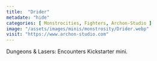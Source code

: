 ```yaml
---
title:  "Drider"
metadate: "hide"
categories: [ Monstrocities, Fighters, Archon-Studio ]
image: "/assets/images/minis/monstrosity/Drider.webp"
visit: "https://www.archon-studio.com"
---
```

Dungeons & Lasers: Encounters Kickstarter mini.
